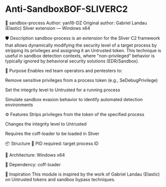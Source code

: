# Anti-SandboxBOF-SLIVERC2
🧪 sandbox-process
Author: yan16-DZ
Original author: Gabriel Landau (Elastic)
Sliver extension — Windows x64

🛡️ Description
sandbox-process is an extension for the Sliver C2 framework that allows dynamically modifying the security level of a target process by stripping its privileges and assigning it an Untrusted token.
This technique is useful in sandbox detection contexts, where "non-privileged" behavior is typically ignored by behavioral security solutions (EDR/Sandbox).

🎯 Purpose
Enables red team operators and pentesters to:

Remove sensitive privileges from a process token (e.g., SeDebugPrivilege)

Set the integrity level to Untrusted for a running process

Simulate sandbox evasion behavior to identify automated detection environments

⚙️ Features
Strips privileges from the token of the specified process

Changes the integrity level to Untrusted

Requires the coff-loader to be loaded in Sliver

📦 Structure
🎯 PID required: target process ID

🧱 Architecture: Windows x64

🔗 Dependency: coff-loader

🧠 Inspiration
This module is inspired by the work of Gabriel Landau (Elastic) on Untrusted tokens and sandbox bypass techniques.
